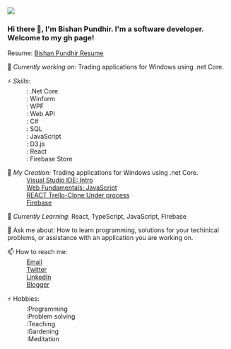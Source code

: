 <img src="https://secure.gravatar.com/avatar/0ce77779a5cba274d41abf0280d3e13b?s=200&d=identicon&r=g"/>
 
### Hi there 👋, I'm Bishan Pundhir. I'm a software developer. Welcome to my gh page! <br>
 
Resume:  [Bishan Pundhir Resume](https://bishanpundhir.firebaseapp.com/)
 
🔭 *Currently working on*:  Trading applications for Windows using .net Core. <br>

⚡ *Skills*:<br>
&nbsp;&nbsp;&nbsp;&nbsp;&nbsp;&nbsp;&nbsp;&nbsp;&nbsp;&nbsp; : .Net Core<br>
&nbsp;&nbsp;&nbsp;&nbsp;&nbsp;&nbsp;&nbsp;&nbsp;&nbsp;&nbsp; : Winform<br>
&nbsp;&nbsp;&nbsp;&nbsp;&nbsp;&nbsp;&nbsp;&nbsp;&nbsp;&nbsp; : WPF<br>
&nbsp;&nbsp;&nbsp;&nbsp;&nbsp;&nbsp;&nbsp;&nbsp;&nbsp;&nbsp; : Web API<br>
&nbsp;&nbsp;&nbsp;&nbsp;&nbsp;&nbsp;&nbsp;&nbsp;&nbsp;&nbsp; : C#<br>
&nbsp;&nbsp;&nbsp;&nbsp;&nbsp;&nbsp;&nbsp;&nbsp;&nbsp;&nbsp; : SQL<br>
&nbsp;&nbsp;&nbsp;&nbsp;&nbsp;&nbsp;&nbsp;&nbsp;&nbsp;&nbsp; : JavaScript<br>
&nbsp;&nbsp;&nbsp;&nbsp;&nbsp;&nbsp;&nbsp;&nbsp;&nbsp;&nbsp; : D3.js<br>
&nbsp;&nbsp;&nbsp;&nbsp;&nbsp;&nbsp;&nbsp;&nbsp;&nbsp;&nbsp; : React<br>
&nbsp;&nbsp;&nbsp;&nbsp;&nbsp;&nbsp;&nbsp;&nbsp;&nbsp;&nbsp; : Firebase Store<br>


🔭 *My Creation*:  Trading applications for Windows using .net Core. <br>
&nbsp;&nbsp;&nbsp;&nbsp;&nbsp;&nbsp;&nbsp;&nbsp;&nbsp;&nbsp; [Visual Studio IDE: Intro](https://www.youtube.com/watch?v=PZMq32-F6Ic)<br>
&nbsp;&nbsp;&nbsp;&nbsp;&nbsp;&nbsp;&nbsp;&nbsp;&nbsp;&nbsp; [Web Fundamentals: JavaScript](https://bishanscomputerworld.blogspot.com/2020/07/generate-textboxes-based-on-number.html)<br>
&nbsp;&nbsp;&nbsp;&nbsp;&nbsp;&nbsp;&nbsp;&nbsp;&nbsp;&nbsp; [REACT Trello-Clone Under process](https://progressiveteamwork.firebaseapp.com/)<br>
&nbsp;&nbsp;&nbsp;&nbsp;&nbsp;&nbsp;&nbsp;&nbsp;&nbsp;&nbsp; [Firebase](https://progressiveteamwork.firebaseapp.com/)<br>
 
🌱 *Currently Learning*: React, TypeScript, JavaScript, Firebase <br>

💬 Ask me about: How to learn programming, solutions for your techinical problems, or assistance with an application you are working on. <br>

📫 How to reach me: <br>
&nbsp;&nbsp;&nbsp;&nbsp;&nbsp;&nbsp;&nbsp;&nbsp;&nbsp;&nbsp; [Email](bishan.shubhamsoft@gmail.com) <br>
&nbsp;&nbsp;&nbsp;&nbsp;&nbsp;&nbsp;&nbsp;&nbsp;&nbsp;&nbsp; [Twitter](https://twitter.com/bishanpundhir) <br>
&nbsp;&nbsp;&nbsp;&nbsp;&nbsp;&nbsp;&nbsp;&nbsp;&nbsp;&nbsp; [LinkedIn](https://in.linkedin.com/in/bishan-pundhir-003b0a69) <br>
&nbsp;&nbsp;&nbsp;&nbsp;&nbsp;&nbsp;&nbsp;&nbsp;&nbsp;&nbsp; [Blogger](https://bishanscomputerworld.blogspot.com/) <br>
 
⚡ Hobbies:<br>
&nbsp;&nbsp;&nbsp;&nbsp;&nbsp;&nbsp;&nbsp;&nbsp;&nbsp;&nbsp; :Programming<br>
&nbsp;&nbsp;&nbsp;&nbsp;&nbsp;&nbsp;&nbsp;&nbsp;&nbsp;&nbsp; :Problem solving<br>
&nbsp;&nbsp;&nbsp;&nbsp;&nbsp;&nbsp;&nbsp;&nbsp;&nbsp;&nbsp; :Teaching<br>
&nbsp;&nbsp;&nbsp;&nbsp;&nbsp;&nbsp;&nbsp;&nbsp;&nbsp;&nbsp; :Gardening<br>
&nbsp;&nbsp;&nbsp;&nbsp;&nbsp;&nbsp;&nbsp;&nbsp;&nbsp;&nbsp; :Meditation<br>
